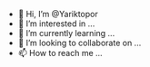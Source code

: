 - 👋 Hi, I’m @Yariktopor
- 👀 I’m interested in ...
- 🌱 I’m currently learning ...
- 💞️ I’m looking to collaborate on ...
- 📫 How to reach me ...

<!---
Yariktopor/Yariktopor is a ✨ special ✨ repository because its `README.md` (this file) appears on your GitHub profile.
You can click the Preview link to take a look at your changes.
--->
